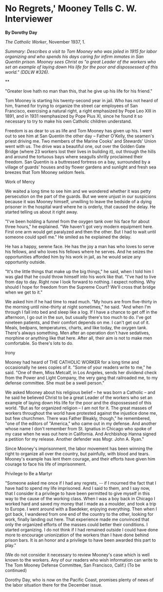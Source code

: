 No Regrets,' Mooney Tells C. W. Interviewer
===========================================

**By Dorothy Day**

*The Catholic Worker*, November 1937, 1.

*Summary: Describes a visit to Tom Mooney who was jailed in 1915 for
labor organizing and who spends his days caring for infirm inmates in
San Quentin prison. Mooney sees Christ as "a great Leader of the workers
who set an example of laying down His life for the poor and dispossessed
of this world." (DDLW \#326).*

**

"Greater love hath no man than this, that he give up his life for his
friend."

Tom Mooney is starting his twenty-second year in jail. Who has not heard
of him, framed for trying to organize the street car employees of San
Francisco, exercising a natural right, a right emphasized by Pope Leo
XIII in 1891, and in 1931 reemphasized by Pope Pius XI, since he found
it so necessary to try to make his own Catholic children understand.

Freedom is as dear to us as life and Tom Mooney has given up his. I went
out to see him at San Quentin the other day – Father O'Kelly, the
seamen's priest driving me. Two members of the Marine Cooks' and
Stewards' Union went with us. The drive was a beautiful one, out over
the Golden Gate Bridge (where 23 workers lost their lives in building
it), out through the hills and around the tortuous bays where seagulls
shrilly proclaimed their freedom. San Quentin is a buttressed fortress
on a bay, surrounded by a village of guards' houses and by flower
gardens and sunlight and fresh sea breezes that Tom Mooney seldom feels.

Work of Mercy

We waited a long time to see him and we wondered whether it was petty
persecution on the part of the guards. But we were unjust in our
suspicions because it was Mooney himself, unwilling to leave the bedside
of a dying prisoner in the hospital ward where he is orderly, that
caused the delay. He started telling us about it right away.

"I've been holding a funnel from the oxygen tank over his face for about
three hours," he explained. "We haven't got very modern equipment here.
First one arm would get paralyzed and then the other. But I had to wait
until someone could spell me." He smiled as he explained the delay.

He has a happy, serene face. He has the joy a man has who loves to serve
his fellows, and who loves his fellows where he serves. And he seizes
the opportunities afforded him by his work in jail, as he would seize
any opportunity outside.

"It's the little things that make up the big things," he said, when I
told him I was glad that he could throw himself into his work like that.
"I've had to live from day to day. Right now I look forward to nothing.
I expect nothing. Why should I hope for freedom from the Supreme Court?
We'll cross that bridge when we get to it."

We asked him if he had time to read much. "My hours are from five-thirty
in the morning until nine-thirty at night sometimes," he said. "And when
I'm through I fall into bed and sleep like a log. If I have a chance to
get off in the afternoon, I go out in the sun, but usually there's too
much to do. I've got nineteen patients, and their comfort depends on me.
I can't get out of it. Meals, bedpans, temperatures, charts, and like
today, the oxygen tank. There's always something. Men after an operation
don't have sedatives, morphine or anything like that here. After all,
their aim is not to make men comfortable. So there's lots to do.

Irony

Mooney had heard of THE CATHOLIC WORKER for a long time and occasionally
he sees copies of it. "Some of your readers write to me," he said. "One
of them, Miss Metcalf, in Los Angeles, sends her dividend check from the
Power and Light Company, the very gang that railroaded me, to my defense
committee. She must be a swell person."

We asked Mooney about his religious belief – he was born a Catholic –
and he said he believed Christ to be a great Leader of the workers who
set an example of laying down His life for the poor and the dispossessed
of this world. "But as for organized religion – I am not for it. The
great masses of workers throughout the world have protested against the
injustice done me, but few churchmen. There was Father Bleakly, though,"
he remembered, "one of the editors of "America," who came out in my
defense. And another whose name I don't remember from St. Ignatius in
Chicago who spoke of my case when he was out here in California. And
Archbishop Hanna signed a petition for my release. Another defender was
Msgr. John A. Ryan."

Since Mooney's imprisonment, the labor movement has been winning the
right to organize all over the country, but painfully, with blood and
tears. Mooney's example has lent them courage, and their efforts have
given him courage to face his life of imprisonment.

Privilege to Be a Martyr

"Someone asked me once if I had any regrets, -- if I mourned the fact
that I have had to spend my life imprisoned. And I said to them, and I
say now, that I consider it a privilege to have been permitted to give
myself in this way to the cause of the working class. When I was a boy
back in Chicago I worked hard and saved my money that I made as a
moulder, and took a trip to Europe. I went around with a Baedeker,
enjoying everything. Then when I got back, I wandered from one end of
the country to the other, looking for work, finally landing out here.
That experience made me convinced that only the organized efforts of the
masses could better their conditions. I started organizing. I do not
think if I had remained outside I could have done more to encourage
unionization of the workers than I have done behind prison bars. It is
an honor and a privilege to have been awarded this part to play."

(We do not consider it necessary to review Mooney's case which is well
known to the workers. Any of our readers who wish information can write
to The Tom Mooney Defense Committee, San Francisco, Calif.) (To be
continued)

Dorothy Day, who is now on the Pacific Coast, promises plenty of news of
the labor situation there for the December issue.
